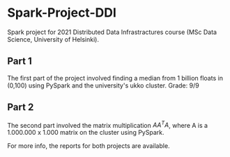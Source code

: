 # Spark-Project-DDI
Spark project for 2021 Distributed Data Infrastractures course (MSc Data Science, University of Helsinki).

## Part 1

The first part of the project involved finding a median from 1 billion floats in (0,100) using PySpark and the university's ukko cluster. Grade: 9/9

## Part 2 

The second part involved the matrix multiplication $A A^T A$, where A is a $1.000.000$ x $1.000$ matrix on the cluster using PySpark.

For more info, the reports for both projects are available. 
